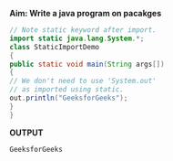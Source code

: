 **Aim: Write a java program on pacakges**
```java 
// Note static keyword after import.
import static java.lang.System.*;
class StaticImportDemo
{
public static void main(String args[])
{
// We don't need to use 'System.out'
// as imported using static.
out.println("GeeksforGeeks");
}
}
```
**OUTPUT**
```
GeeksforGeeks
```
